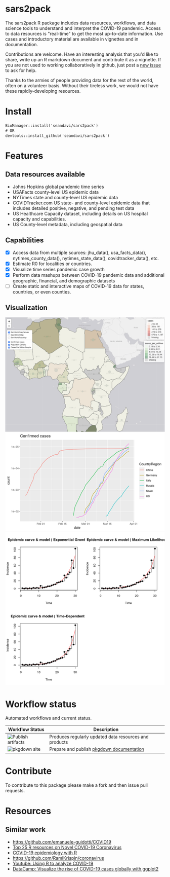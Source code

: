 # sars2pack

The sars2pack R package includes data resources, workflows, and data
science tools to understand and interpret the COVID-19
pandemic. Access to data resources is "real-time" to get the most
up-to-date information. Use cases and introductory material are
available in vignettes and in documentation.

Contributions are welcome. Have an interesting analysis that you'd
like to share, write up an R markdown document and contribute it as a
vignette. If you are not used to working collaboratively in github,
just post a [new
issue](https://github.com/seandavi/sars2pack/issues/new) to ask for
help.

Thanks to the armies of people providing data for the rest of the
world, often on a volunteer basis. Without their tireless work, we
would not have these rapidly-developing resources.

# Install

```
BioManager::install('seandavi/sars2pack')
# OR
devtools::install_github('seandavi/sars2pack')
```

# Features

## Data resources available

- Johns Hopkins global pandemic time series
- USAFacts county-level US epidemic data
- NYTimes state and county-level US epidemic data
- COVIDTracker.com US state- and county-level epidemic data that includes detailed positive, negative, and pending test data
- US Healthcare Capacity dataset, including details on US hospital capacity and capabilities.
- US County-level metadata, including geospatial data

## Capabilities

- [X] Access data from multiple sources: jhu_data(), usa_facts_data(), nytimes_county_data(), nytimes_state_data(), covidtracker_data(), etc.
- [X] Estimate R0 for localities or countries.
- [X] Visualize time series pandemic case growth
- [X] Perform data mashups between COVID-19 pandemic data and
      additional geographic, financial, and demographic datasets
- [ ] Create static and interactive maps of COVID-19 data for states,
      countries, or even counties.

## Visualization

![](man/figures/africa_geo.png)
![](man/figures/cc_ts_plot_log-1.png)
![](man/figures/epicurve_and_model.png)


# Workflow status

Automated workflows and current status.

| Workflow Status | Description |
| --- | --- |
| ![Publish artifacts](https://github.com/seandavi/sars2pack/workflows/Publish%20artifacts/badge.svg) | Produces regularly updated data resources and products |
| ![pkgdown site](https://github.com/seandavi/sars2pack/workflows/pkgdown%20site/badge.svg) | Prepare and publish [pkgdown documentation](https://seandavi.github.io/sars2pack/) |



# Contribute

To contribute to this package please make a fork and then issue pull requests.

# Resources

## Similar work

- https://github.com/emanuele-guidotti/COVID19
- [Top 25 R resources on Novel COVID-19 Coronavirus](https://towardsdatascience.com/top-5-r-resources-on-covid-19-coronavirus-1d4c8df6d85f)
- [COVID-19 epidemiology with R](https://rviews.rstudio.com/2020/03/05/covid-19-epidemiology-with-r/)
- https://github.com/RamiKrispin/coronavirus
- [Youtube: Using R to analyze COVID-19](https://www.youtube.com/watch?v=D_CNmYkGRUc)
- [DataCamp: Visualize the rise of COVID-19 cases globally with ggplot2](https://www.datacamp.com/projects/870)


